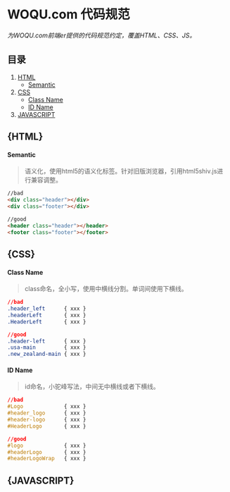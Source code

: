 # WOQU.com 代码规范

*为WOQU.com前端er提供的代码规范约定，覆盖HTML、CSS、JS。*

## 目录
  1. [HTML](#html)
     - [Semantic](#semantic)
  1. [CSS](#css)
     - [Class Name](#class-name)
     - [ID Name](#id-name)
  1. [JAVASCRIPT](#javascript)

## {HTML}<a name="html"></a>

#### Semantic
> 语义化，使用html5的语义化标签。针对旧版浏览器，引用html5shiv.js进行兼容调整。

```html
//bad
<div class="header"></div>
<div class="footer"></div>

//good
<header class="header"></header>
<footer class="footer"></footer>
```

## {CSS}<a name="css"></a>

#### Class Name<a name="class-name"></a>
> class命名，全小写，使用中横线分割。单词间使用下横线。

```css
//bad
.header_left      { xxx }
.headerLeft       { xxx }
.HeaderLeft       { xxx }

//good
.header-left      { xxx }
.usa-main         { xxx }
.new_zealand-main { xxx }
```

#### ID Name<a name="id-name"></a>
> id命名，小驼峰写法，中间无中横线或者下横线。

```css
//bad
#Logo             { xxx }
#header_logo      { xxx }
#header-logo      { xxx }
#HeaderLogo       { xxx }

//good
#logo             { xxx }
#headerLogo       { xxx }
#headerLogoWrap   { xxx }

```

## {JAVASCRIPT}<a name="javascript"></a>
